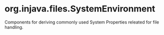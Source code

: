 # org.injava.files.SystemEnvironment
Components for deriving commonly used System Properties releated for file handling.
